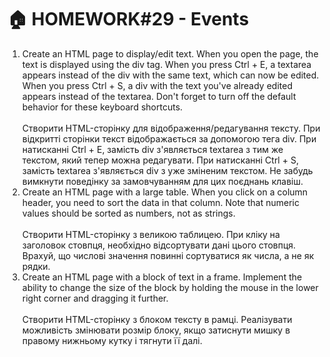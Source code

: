 # 🏠 HOMEWORK#29 - Events
<ol>
<li>Create an HTML page to display/edit text. When you open the page, the text is displayed using the div tag. When you press Ctrl + E, a textarea appears instead of the div with the same text, which can now be edited. When you press Ctrl + S, a div with the text you've already edited appears instead of the textarea. Don't forget to turn off the default behavior for these keyboard shortcuts.<br/><br/>
Створити HTML-сторінку для відображення/редагування тексту. При відкритті сторінки текст відображається за допомогою тега div. При натисканні Ctrl + E, замість div з'являється textarea з тим же текстом, який тепер можна редагувати. При натисканні Ctrl + S, замість textarea з'являється div з уже зміненим текстом. Не забудь вимкнути поведінку за замовчуванням для цих поєднань клавіш.
</li>
<li>
Create an HTML page with a large table. When you click on a column header, you need to sort the data in that column. Note that numeric values should be sorted as numbers, not as strings.<br/><br/>
Створити HTML-сторінку з великою таблицею. При кліку на заголовок стовпця, необхідно відсортувати дані цього стовпця. Врахуй, що числові значення повинні сортуватися як числа, а не як рядки.
</li>
<li>
Create an HTML page with a block of text in a frame. Implement the ability to change the size of the block by holding the mouse in the lower right corner and dragging it further.<br/><br/>
Створити HTML-сторінку з блоком тексту в рамці. Реалізувати можливість змінювати розмір блоку, якщо затиснути мишку в правому нижньому кутку і тягнути її далі.
</li>
</ol>

